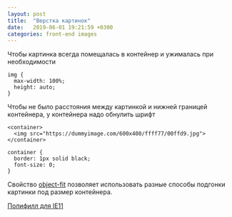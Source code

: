 ```yaml
---
layout: post
title:  "Верстка картинок"
date:   2019-06-01 19:21:59 +0300
categories: front-end images
---
```


Чтобы картинка всегда помещалась в контейнер и ужималась при необходимости

```
img {
  max-width: 100%;
  height: auto;
}
```

Чтобы не было расстояния между картинкой и нижней границей контейнера, у контейнера надо обнулить шрифт

```
<container>
  <img src="https://dummyimage.com/600x400/ffff77/00ffd9.jpg">
</container>
```

```
container {
  border: 1px solid black;
  font-size: 0;
}
```
Свойство [object-fit](https://developer.mozilla.org/en-US/docs/Web/CSS/object-fit) позволяет использовать разные способы подгонки картинки под размер контейнера.

[Полифилл для IE11](https://codepen.io/jonneal/pen/EKPONK)